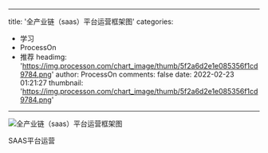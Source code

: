
---
title: '全产业链（saas）平台运营框架图'
categories: 
 - 学习
 - ProcessOn
 - 推荐
headimg: 'https://img.processon.com/chart_image/thumb/5f2a6d2e1e085356f1cd9784.png'
author: ProcessOn
comments: false
date: 2022-02-23 01:21:27
thumbnail: 'https://img.processon.com/chart_image/thumb/5f2a6d2e1e085356f1cd9784.png'
---

<div>   
<img class="thumb" alt="全产业链（saas）平台运营框架图" src="https://img.processon.com/chart_image/thumb/5f2a6d2e1e085356f1cd9784.png" referrerpolicy="no-referrer">
<p>SAAS平台运营</p>  
</div>
            